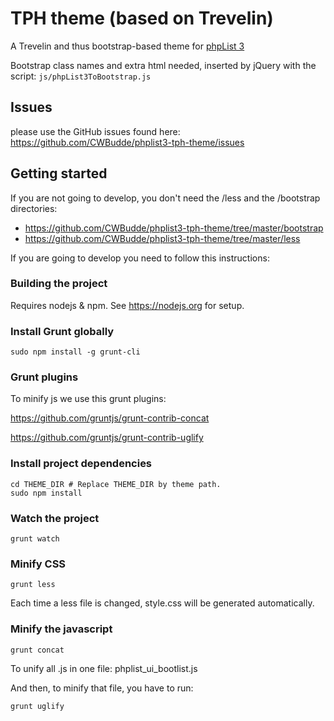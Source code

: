 # TPH theme (based on Trevelin) 
A Trevelin and thus bootstrap-based theme for [phpList 3](https://github.com/phpList/phplist3/)

Bootstrap class names and extra html needed, inserted by jQuery with the script:
`js/phpList3ToBootstrap.js`

## Issues

please use the GitHub issues found here: https://github.com/CWBudde/phplist3-tph-theme/issues

## Getting started
If you are not going to develop, you don't need the /less and the /bootstrap directories:
* https://github.com/CWBudde/phplist3-tph-theme/tree/master/bootstrap
* https://github.com/CWBudde/phplist3-tph-theme/tree/master/less

If you are going to develop you need to follow this instructions:

### Building the project 
Requires nodejs & npm. See https://nodejs.org for setup.

### Install Grunt globally
``` 
sudo npm install -g grunt-cli
```
### Grunt plugins
To minify js we use this grunt plugins:

https://github.com/gruntjs/grunt-contrib-concat

https://github.com/gruntjs/grunt-contrib-uglify


### Install project dependencies
``` 
cd THEME_DIR # Replace THEME_DIR by theme path.
sudo npm install
```
### Watch the project
``` 
grunt watch
```
### Minify CSS
``` 
grunt less
```
Each time a less file is changed, style.css will be generated automatically.

### Minify the javascript
``` 
grunt concat
```
To unify all .js in one file: phplist_ui_bootlist.js

And then, to minify that file, you have to run:
``` 
grunt uglify
```
